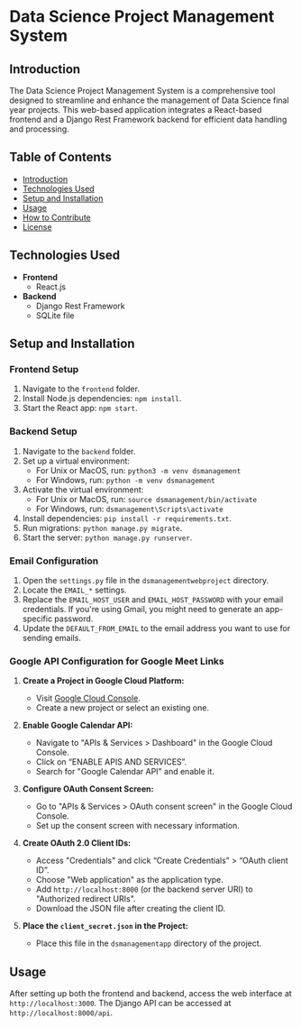 # Data Science Project Management System

## Introduction
The Data Science Project Management System is a comprehensive tool designed to streamline and enhance the management of Data Science final year projects. This web-based application integrates a React-based frontend and a Django Rest Framework backend for efficient data handling and processing.

## Table of Contents
- [Introduction](#introduction)
- [Technologies Used](#technologies-used)
- [Setup and Installation](#setup-and-installation)
- [Usage](#usage)
- [How to Contribute](#how-to-contribute)
- [License](#license)

## Technologies Used
- **Frontend**
  - React.js
- **Backend**
  - Django Rest Framework
  - SQLite file 

## Setup and Installation
### Frontend Setup
1. Navigate to the `frontend` folder.
2. Install Node.js dependencies: `npm install`.
3. Start the React app: `npm start`.
   
### Backend Setup
1. Navigate to the `backend` folder.
2. Set up a virtual environment:
   - For Unix or MacOS, run: `python3 -m venv dsmanagement`
   - For Windows, run: `python -m venv dsmanagement`
3. Activate the virtual environment:
   - For Unix or MacOS, run: `source dsmanagement/bin/activate`
   - For Windows, run: `dsmanagement\Scripts\activate`
4. Install dependencies: `pip install -r requirements.txt`.
5. Run migrations: `python manage.py migrate`.
6. Start the server: `python manage.py runserver`.

### Email Configuration
1. Open the `settings.py` file in the `dsmanagementwebproject` directory.
2. Locate the `EMAIL_*` settings.
3. Replace the `EMAIL_HOST_USER` and `EMAIL_HOST_PASSWORD` with your email credentials. If you're using Gmail, you might need to generate an app-specific password.
4. Update the `DEFAULT_FROM_EMAIL` to the email address you want to use for sending emails.

### Google API Configuration for Google Meet Links
1. **Create a Project in Google Cloud Platform:**
   - Visit [Google Cloud Console](https://console.cloud.google.com/).
   - Create a new project or select an existing one.

2. **Enable Google Calendar API:**
   - Navigate to "APIs & Services > Dashboard" in the Google Cloud Console.
   - Click on “ENABLE APIS AND SERVICES”.
   - Search for "Google Calendar API" and enable it.

3. **Configure OAuth Consent Screen:**
   - Go to "APIs & Services > OAuth consent screen" in the Google Cloud Console.
   - Set up the consent screen with necessary information.

4. **Create OAuth 2.0 Client IDs:**
   - Access "Credentials" and click “Create Credentials” > “OAuth client ID”.
   - Choose "Web application" as the application type.
   - Add `http://localhost:8000` (or the backend server URI) to "Authorized redirect URIs".
   - Download the JSON file after creating the client ID.

5. **Place the `client_secret.json` in the Project:**
   - Place this file in the `dsmanagementapp` directory of the project.


## Usage
After setting up both the frontend and backend, access the web interface at `http://localhost:3000`. The Django API can be accessed at `http://localhost:8000/api`.


